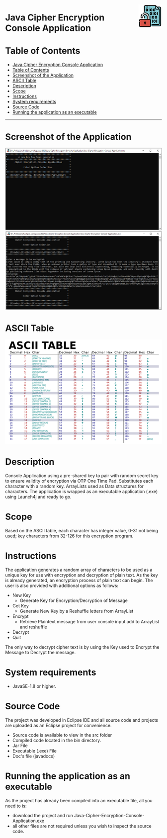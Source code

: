 <img src="images/encryption.png" width="75" align="right" alt="Java Logo"></a>

# Java Cipher Encryption Console Application

# Table of Contents

- [Java Cipher Encryption Console Application](#java-cipher-encryption-console-application)
- [Table of Contents](#table-of-contents)
- [Screenshot of the Application](#screenshot-of-the-application)
- [ASCII Table](#ascii-table)
- [Description](#description)
- [Scope](#scope)
- [Instructions](#instructions)
- [System requirements](#system-requirements)
- [Source Code](#source-code)
- [Running the application as an executable](#running-the-application-as-an-executable)

---

# Screenshot of the Application

<p align="center" >
 <img src="images/screenshot.PNG"  height="auto">
 <img src="images/screenshot2.PNG"  height="auto">
</p>

# ASCII Table

<p align="center" style="background-color: #fff" >
 <img src="images/ASCII-Table.png"  style="background-color:#fff" height="auto">
</p>

# Description

Console Application using a pre-shared key to pair with random secret key to ensure validity of encryption via OTP One Time Pad. Substitutes each character with a random key. ArrayLists used as Data structures for characters.
The application is wrapped as an executable application (.exe) using Launch4j and ready to go.

# Scope

Based on the ASCII table, each character has integer value, 0-31 not being used; key characters from 32-126 for this encryption program.

# Instructions

The application generates a random array of characters to be used as a unique key for use with encryption and decryption of plain text.
As the key is already generated, an encryption process of plain text can begin. The user is also provided with additional options as follows:

- New Key
  - Generate Key for Encryption/Decryption of Message
- Get Key
  - Generate New Key by a Reshuffle letters from ArrayList
- Encrypt
  - Retrieve Plaintext message from user console input add to ArrayList and reshuffle
- Decrypt
- Quit

The only way to decrypt cipher text is by using the Key used to Encrypt the Message to Decrypt the message.

# System requirements

- JavaSE-1.8 or higher.

# Source Code

The project was developed in Eclipse IDE and all source code and projects are uploaded as an Eclipse project for convenience.

- Source code is available to view in the src folder
- Compiled code located in the bin directory.
- Jar File
- Executable (.exe) File
- Doc's file (javadocs)

# Running the application as an executable

As the project has already been compiled into an executable file, all you need to is:

- download the project and run Java-Cipher-Encryption-Console-Application.exe
- all other files are not required unless you wish to inspect the source code.
